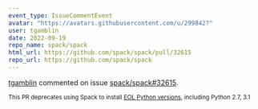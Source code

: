 ```yaml
---
event_type: IssueCommentEvent
avatar: "https://avatars.githubusercontent.com/u/299842?"
user: tgamblin
date: 2022-09-19
repo_name: spack/spack
html_url: https://github.com/spack/spack/pull/32615
repo_url: https://github.com/spack/spack
---
```


<a href='https://github.com/tgamblin' target='_blank'>tgamblin</a> commented on issue <a href='https://github.com/spack/spack/pull/32615' target='_blank'>spack/spack#32615</a>.

<small>This PR deprecates using Spack to install [EOL Python versions](https://endoflife.date/python), including Python 2.7, 3.1